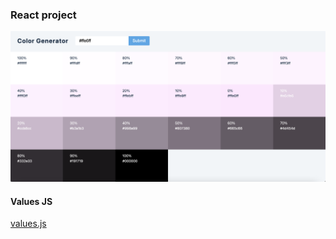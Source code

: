### React project

![screenshot](images/screenshot-color-generator.png)

#### Values JS

[values.js](https://github.com/noeldelgado/values.js)
